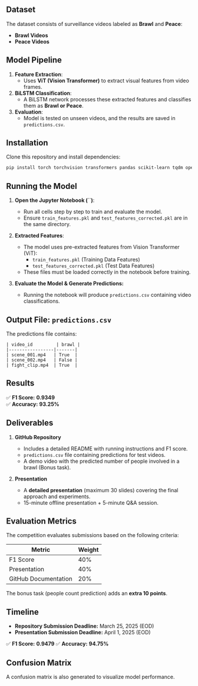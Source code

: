 

## Dataset

The dataset consists of surveillance videos labeled as **Brawl** and **Peace**:

- **Brawl Videos**
- **Peace Videos**

## Model Pipeline

1. **Feature Extraction**:
   - Uses **ViT (Vision Transformer)** to extract visual features from video frames.
2. **BiLSTM Classification**:
   - A BiLSTM network processes these extracted features and classifies them as **Brawl or Peace**.
3. **Evaluation**:
   - Model is tested on unseen videos, and the results are saved in `predictions.csv`.

## Installation

Clone this repository and install dependencies:

```bash
pip install torch torchvision transformers pandas scikit-learn tqdm opencv-python seaborn
```

## Running the Model

1. **Open the Jupyter Notebook (**``**)**:

   - Run all cells step by step to train and evaluate the model.
   - Ensure `train_features.pkl` and `test_features_corrected.pkl` are in the same directory.

2. **Extracted Features**:

   - The model uses pre-extracted features from Vision Transformer (ViT):
     - `train_features.pkl` (Training Data Features)
     - `test_features_corrected.pkl` (Test Data Features)
   - These files must be loaded correctly in the notebook before training.

3. **Evaluate the Model & Generate Predictions:**

   - Running the notebook will produce `predictions.csv` containing video classifications.

## Output File: `predictions.csv`

The predictions file contains:

```
| video_id         | brawl |
|-----------------|-------|
| scene_001.mp4   | True  |
| scene_002.mp4   | False |
| fight_clip.mp4  | True  |
```

## Results

✅ **F1 Score:** **0.9349**  
✅ **Accuracy:** **93.25%**

## Deliverables

1. **GitHub Repository**
   - Includes a detailed README with running instructions and F1 score.
   - `predictions.csv` file containing predictions for test videos.
   - A demo video with the predicted number of people involved in a brawl (Bonus task).

2. **Presentation**
   - A **detailed presentation** (maximum 30 slides) covering the final approach and experiments.
   - 15-minute offline presentation + 5-minute Q&A session.

## Evaluation Metrics
The competition evaluates submissions based on the following criteria:

| Metric              | Weight |
|---------------------|--------|
| F1 Score           | 40%    |
| Presentation       | 40%    |
| GitHub Documentation | 20%    |

The bonus task (people count prediction) adds an **extra 10 points**.

## Timeline
- **Repository Submission Deadline:** March 25, 2025 (EOD)
- **Presentation Submission Deadline:** April 1, 2025 (EOD)

✅ **F1 Score:** **0.9479** ✅ **Accuracy:** **94.75%**

## Confusion Matrix

A confusion matrix is also generated to visualize model performance.

